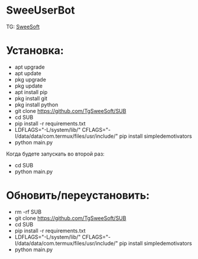 # SweeUserBot

TG: [SweeSoft](http://t.me/SweeSoft)

# Установка:
* apt upgrade
* apt update
* pkg upgrade
* pkg update
* apt install pip
* pkg install git
* pkg install python
* git clone https://github.com/TgSweeSoft/SUB
* cd SUB
* pip install -r requirements.txt
* LDFLAGS="-L/system/lib/" CFLAGS="-I/data/data/com.termux/files/usr/include/" pip install simpledemotivators
* python main.py


Когда будете запускать во второй раз:
* cd SUB
* python main.py

# Обновить/переустановить:
* rm -rf SUB
* git clone https://github.com/TgSweeSoft/SUB
* cd SUB
* pip install -r requirements.txt
* LDFLAGS="-L/system/lib/" CFLAGS="-I/data/data/com.termux/files/usr/include/" pip install simpledemotivators
* python main.py

